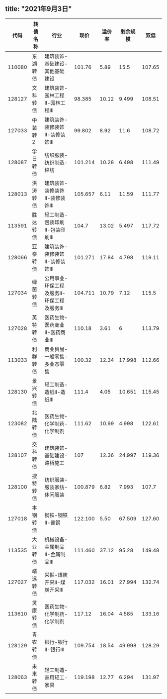 title:  "2021年9月3日"
---
代码 | 转债名称 | 行业 | 现价 | 溢价率 | 剩余规模 | 双低
---|---|---|---|---|---|---
110080 | 东湖转债 | 建筑装饰-基础建设-其他基础建设 | 101.76 | 5.89 | 15.5 | 107.65
128127 | 文科转债 | 建筑装饰-园林工程Ⅱ-园林工程Ⅲ | 98.385 | 10.12 | 9.499 | 108.51
127033 | 中装转2 | 建筑装饰-装修装饰Ⅱ-装修装饰Ⅲ | 99.802 | 8.92 | 11.6 | 108.72
128087 | 孚日转债 | 纺织服装-纺织制造-棉纺 | 101.214 | 10.28 | 6.498 | 111.49
128013 | 洪涛转债 | 建筑装饰-装修装饰Ⅱ-装修装饰Ⅲ | 105.657 | 6.11 | 11.59 | 111.77
113591 | 胜达转债 | 轻工制造-包装印刷Ⅱ-包装印刷Ⅲ | 104.7 | 13.02 | 5.497 | 117.72
128066 | 亚泰转债 | 建筑装饰-装修装饰Ⅱ-装修装饰Ⅲ | 101.271 | 17.84 | 4.798 | 119.11
127034 | 绿茵转债 | 公用事业-环保工程及服务Ⅱ-环保工程及服务Ⅲ | 104.711 | 10.79 | 7.12 | 115.5
127028 | 英特转债 | 医药生物-医药商业Ⅱ-医药商业Ⅲ | 110.18 | 3.61 | 6 | 113.79
113033 | 利群转债 | 商业贸易-一般零售-多业态零售 | 100.32 | 12.34 | 17.998 | 112.66
128130 | 景兴转债 | 轻工制造-造纸Ⅱ-造纸Ⅲ | 111.4 | 4.05 | 10.651 | 115.45
123082 | 北陆转债 | 医药生物-化学制药-化学制剂 | 111.62 | 10.99 | 4.998 | 122.61
128107 | 交科转债 | 建筑装饰-基础建设-路桥施工 | 107 | 12.36 | 24.997 | 119.36
128100 | 搜特转债 | 纺织服装-服装家纺-休闲服装 | 100.879 | 6.82 | 7.993 | 107.7
127018 | 本钢转债 | 钢铁-钢铁Ⅱ-普钢 | 122.100 | 5.50 | 67.509 | 127.60
113535 | 大业转债 | 机械设备-金属制品Ⅱ-金属制品Ⅲ | 111.460 | 37.12 | 95.28 | 149.48
127027 | 靖远转债 | 采掘-煤炭开采Ⅱ-煤炭开采Ⅲ | 117.032 | 16.01 | 27.994 | 132.74
113610 | 灵康转债 | 医药生物-化学制药-化学制剂 | 117.12 | 16.04 | 4.585 | 133.16
128129 | 青农转债 | 银行-银行Ⅱ-银行Ⅲ | 109.754 | 18.54 | 49.998 | 128.29
128063 | 未来转债 | 轻工制造-家用轻工-家具 | 119.198 | 12.77 | 6.294 | 131.97

